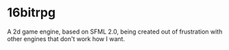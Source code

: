 16bitrpg
========

A 2d game engine, based on SFML 2.0, being created out of frustration with other engines that don't work how I want.